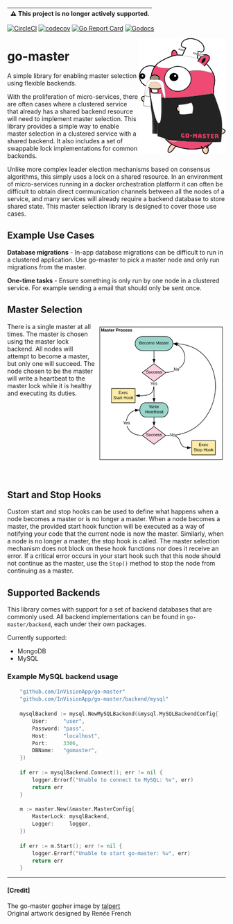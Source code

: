 | :warning: This project is no longer actively supported.
| ---

[![CircleCI](https://circleci.com/gh/InVisionApp/go-master.svg?style=svg)](https://circleci.com/gh/InVisionApp/go-master)
[![codecov](https://codecov.io/gh/InVisionApp/go-master/branch/master/graph/badge.svg?token=eWHfq11AM9)](https://codecov.io/gh/InVisionApp/go-master)
[![Go Report Card](https://goreportcard.com/badge/github.com/InVisionApp/go-master)](https://goreportcard.com/report/github.com/InVisionApp/go-master)
[![Godocs](https://img.shields.io/badge/golang-documentation-blue.svg)](https://godoc.org/github.com/InVisionApp/go-master)

<img align="right" src="images/go-master.svg" width="200">

# go-master
A simple library for enabling master selection using flexible backends.

With the proliferation of micro-services, there are often cases where a clustered service that already has a shared backend resource will need to implement master selection. This library provides a simple way to enable master selection in a clustered service with a shared backend. It also includes a set of swappable lock implementations for common backends.  

Unlike more complex leader election mechanisms based on consensus algorithms, this simply uses a lock on a shared resource. In an environment of micro-services running in a docker orchestration platform it can often be difficult to obtain direct communication channels between all the nodes of a service, and many services will already require a backend database to store shared state. This master selection library is designed to cover those use cases.

## Example Use Cases
**Database migrations** - In-app database migrations can be difficult to run in a clustered application. Use go-master to pick a master node and only run migrations from the master.

**One-time tasks** - Ensure something is only run by one node in a clustered service. For example sending a email that should only be sent once.

## Master Selection
<img align="right" src="images/master_process.svg" width="300">
There is a single master at all times. The master is chosen using the master lock backend. All nodes will attempt to become a master, but only one will succeed. The node chosen to be the master will write a heartbeat to the master lock while it is healthy and executing its duties. 

<br><br><br><br><br><br><br><br><br><br>

## Start and Stop Hooks
Custom start and stop hooks can be used to define what happens when a node becomes a master or is no longer a master. When a node becomes a master, the provided start hook function will be executed as a way of notifying your code that the current node is now the master. Similarly, when a node is no longer a master, the stop hook is called. The master selection mechanism does not block on these hook functions nor does it receive an error. If a critical error occurs in your start hook such that this node should not continue as the master, use the `Stop()` method to stop the node from continuing as a master.

## Supported Backends
This library comes with support for a set of backend databases that are commonly used. All backend implementations can be found in `go-master/backend`, each under their own packages.

Currently supported: 
- MongoDB
- MySQL

### Example MySQL backend usage
```go
	"github.com/InVisionApp/go-master"
	"github.com/InVisionApp/go-master/backend/mysql"

	mysqlBackend := mysql.NewMySQLBackend(&mysql.MySQLBackendConfig{
		User:     "user",
		Password: "pass",
		Host:     "localhost",
		Port:     3306,
		DBName:   "gomaster",
	})

	if err := mysqlBackend.Connect(); err != nil {
		logger.Errorf("Unable to connect to MySQL: %v", err)
		return err
	}
	
	m := master.New(&master.MasterConfig{
		MasterLock: mysqlBackend,
		Logger:     logger,
	})

	if err := m.Start(); err != nil {
		logger.Errorf("Unable to start go-master: %v", err)
		return err
	}

```

---

#### \[Credit\]
The go-master gopher image by [talpert](https://github.com/talpert)  
Original artwork designed by Renée French
